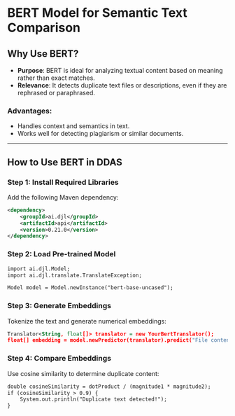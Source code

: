 # BERT Model for Semantic Text Comparison

## Why Use BERT?
- **Purpose**: BERT is ideal for analyzing textual content based on meaning rather than exact matches.
- **Relevance**: It detects duplicate text files or descriptions, even if they are rephrased or paraphrased.

### Advantages:
- Handles context and semantics in text.
- Works well for detecting plagiarism or similar documents.

---

## How to Use BERT in DDAS

### Step 1: Install Required Libraries
Add the following Maven dependency:
```xml
<dependency>
    <groupId>ai.djl</groupId>
    <artifactId>api</artifactId>
    <version>0.21.0</version>
</dependency>
```
### Step 2: Load Pre-trained Model
```xml
import ai.djl.Model;
import ai.djl.translate.TranslateException;

Model model = Model.newInstance("bert-base-uncased");
```
### Step 3: Generate Embeddings
Tokenize the text and generate numerical embeddings:
```xml
Translator<String, float[]> translator = new YourBertTranslator();
float[] embedding = model.newPredictor(translator).predict("File content here");
```
### Step 4: Compare Embeddings
Use cosine similarity to determine duplicate content:
```xml
double cosineSimilarity = dotProduct / (magnitude1 * magnitude2);
if (cosineSimilarity > 0.9) {
    System.out.println("Duplicate text detected!");
}
```
